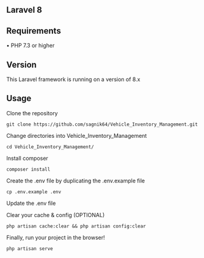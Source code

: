 ## Laravel 8 

## Requirements
•	PHP 7.3 or higher

## Version
This Laravel framework is running on a version of 8.x

## Usage <br>
Clone the repository <br>
```
git clone https://github.com/sagnik64/Vehicle_Inventory_Management.git
```

Change directories into Vehicle_Inventory_Management <br>
```
cd Vehicle_Inventory_Management/
```

Install composer <br>
```
composer install
```

Create the .env file by duplicating the .env.example file <br>
```
cp .env.example .env
```

Update the .env file <br>


Clear your cache & config (OPTIONAL)
``` 
php artisan cache:clear && php artisan config:clear
```

Finally, run your project in the browser!
```
php artisan serve
```
